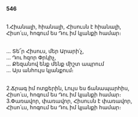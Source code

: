 **546**

\
1.Հիանալի, հիանալի, Հիսուսն է հիանալի,\
Հիսո՛ւս, հոգում ես Դու իմ կյանքի համար։

\
 ... Տե՜ր Հիսուս, մեր Արարի՛չ,\
 ... Դու հզոր Փրկիչ,\
 ... Քեզանով ենք մենք միշտ ապրում\
 ... Այս անհույս կյանքում։

\
2.Ճրագ իմ ոտքերին, Լույս ես ճանապարհիս,\
Հիսո՛ւս, հոգում ես Դու իմ կյանքի համար։
\
3.Փառավոր, փառավոր, Հիսուսն է փառավոր,\
Հիսո՛ւս, հոգում ես Դու իմ կյանքի համար։

